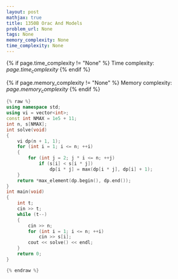```yaml
---
layout: post
mathjax: true
title: 1350B Orac And Models
problem_url: None
tags: None
memory_complexity: None
time_complexity: None
---
```




{% if page.time_complexity != "None" %}
Time complexity: ${{ page.time_complexity }}$
{% endif %}

{% if page.memory_complexity != "None" %}
Memory complexity: ${{ page.memory_complexity }}$
{% endif %}

```cpp
{% raw %}
using namespace std;
using vi = vector<int>;
const int NMAX = 1e5 + 11;
int n, s[NMAX];
int solve(void)
{
    vi dp(n + 1, 1);
    for (int i = 1; i <= n; ++i)
    {
        for (int j = 2; j * i <= n; ++j)
            if (s[i] < s[i * j])
                dp[i * j] = max(dp[i * j], dp[i] + 1);
    }
    return *max_element(dp.begin(), dp.end());
}
int main(void)
{
    int t;
    cin >> t;
    while (t--)
    {
        cin >> n;
        for (int i = 1; i <= n; ++i)
            cin >> s[i];
        cout << solve() << endl;
    }
    return 0;
}

{% endraw %}
```